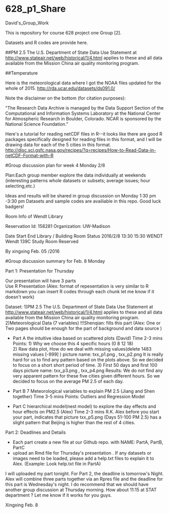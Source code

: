 # 628_p1_Share
David's_Group_Work

This is repository for course 628 project one Group [2].

Datasets and R codes are provide here.

##PM 2.5
The U.S. Department of State Data Use Statement at http://www.stateair.net/web/historical/1/4.html applies to these and all data available from the Mission China air quality monitoring program.

##Temperature

Here is the meteorological data where I got the NOAA files updated for the whole of 2015.
http://rda.ucar.edu/datasets/ds091.0/

Note the disclaimer on the bottom (for citation purposes): 

"The Research Data Archive is managed by the Data Support Section of the Computational and Information Systems Laboratory at the National Center for Atmospheric Research in Boulder, Colorado. NCAR is sponsored by the National Science Foundation."

Here's a tutorial for reading netCDF files in R--it looks like there are good R packages specifically designed for reading files in this format, and I will be drawing data for each of the 5 cities in this format.
http://disc.sci.gsfc.nasa.gov/recipes/?q=recipes/How-to-Read-Data-in-netCDF-Format-with-R


#Group discussion plan for week 4 Monday 2/8 

Plan:Each group member explore the data individually at weekends 
(interesting patterns whole datasets or subsets; average issues; hour selecting,etc.)
 
Ideas and results will be shared in group discussion on Monday 1:30 pm -3:30 pm
Datasets and sample codes are availiable in this repo.
Good luck badgers!
                                       

Room Info of Wendt Library

Reservation Id: 158281
Organization: UW-Madison

Date	Start	End	Library / Building	Room	Status
2016/2/8	13:30	15:30	WENDT	Wendt 139C Study Room	Reserved

  By xingxing Feb. 05 /2016

#Group discussion summary for Feb. 8 Monday

Part 1: Presentation for Thursday

Our presentation will have 3 parts  
Use R Presentation 
(Alex: format of repesentation is very similar to R markdown you can insert R codes through each chunk 
let me know if it doesn't work)

Dataset: 
1)PM 2.5
The U.S. Department of State Data Use Statement at http://www.stateair.net/web/historical/1/4.html applies to these and all data available from the Mission China air quality monitoring program.
2)Meteorological Data (7 variables) 
!!!Shenqian: fills this part 
(Alex: One or Two pages should be enough for the part of background and data source )


- Part A the intuitive idea based on scattered plots  (David) Time 2-3 mins  
Points: 1) Why we choose this 4 specific hours (0 8 12 18)   
        2) Raw data plot, How do we deal with missing values(delete 1483 missing values [-999] ) picture name: txx_p1.png , txx_p2.png
           It is really hard for us to find any pattern based on the plots above. So we decided to focus on a short short period of time.
        3) First 50 days and first 100 days  picture name: txx_p3.png , txx_p4.png 
           Results: We do not find any very apparent pattern for these five cities given different hours. So we decided to focus on   the average PM 2.5 of each day. 

 - Part B 7 Meteorological variables to explain PM 2.5  (Jiang and Shen together) Time 3-5 mins 
 Points: Outliers and Regression Model 

- Part C hierarchical model(nest model) to explore the day effects and hour effects on PM2.5  (Alex) Time 2-3 mins 
R.K. Alex before you start your part, indicates that  picture txx_p5.png (Days 51-100 PM 2.5) has a slight pattern that Beijing is higher than the rest of 4 cities.

Part 2: Deadlines and Details
- Each part create a new file at our Github repo. with NAME: PartA, PartB, PartC 
- upload an Rmd file for Thursday's presentation . If any datasets or images need to be loaded, please add a help.txt files to explain it to Alex. (Example: Look help.txt file in PartA)


I will uploaded my part tonight. For Part 2, the deadline is tomorrow's Night. Alex will combine three parts together via an Rpres file and the deadline for this part is Wednesday's night. I do recommend that we should have another group discussion at Thursday morning. How about 11:15 at STAT department ? Let me know if it works for you guys.  

Xingxing Feb. 8
